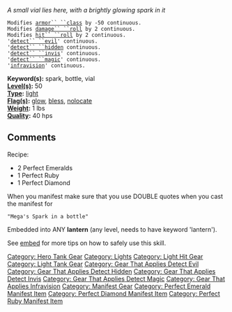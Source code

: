 *A small vial lies here, with a brightly glowing spark in it*

`Modifies `[`armor`` ``class`](Armor_Class.md "wikilink")` by -50 continuous.`  
`Modifies `[`damage`` ``roll`](Damage_Roll.md "wikilink")` by 2 continuous.`  
`Modifies `[`hit`` ``roll`](Hit_Roll.md "wikilink")` by 2 continuous.`  
`'`[`detect`` ``evil`](Detect_Evil.md "wikilink")`' continuous.`  
`'`[`detect`` ``hidden`](Detect_Hidden.md "wikilink")` continuous.`  
`'`[`detect`` ``invis`](Detect_Invis.md "wikilink")`' continuous.`  
`'`[`detect`` ``magic`](Detect_Magic.md "wikilink")`' continuous.`  
`'`[`infravision`](Infravision.md "wikilink")`' continuous.`

**Keyword(s):** spark, bottle, vial  
**[Level(s)](Object_Level.md "wikilink"):** 50  
**[Type](:Category:_Object_Types.md "wikilink"):**
[light](:Category:_Lights.md "wikilink")  
**[Flag(s)](:Category:_Object_Flags.md "wikilink"):**
[glow](Glow_Flag.md "wikilink"), [bless](Bless_Flag.md "wikilink"),
[nolocate](Nolocate_Flag.md "wikilink")  
**[Weight](Object_Weight.md "wikilink"):** 1 lbs  
**[Quality](Object_Quality.md "wikilink"):** 40 hps  

## Comments

Recipe:

-   2 Perfect Emeralds
-   1 Perfect Ruby
-   1 Perfect Diamond

When you manifest make sure that you use DOUBLE quotes when you cast the
manifest for

`"Mega's Spark in a bottle"`

Embedded into ANY **lantern** (any level, needs to have keyword
'lantern').

See [embed](embed "wikilink") for more tips on how to safely use this
skill.

[Category: Hero Tank Gear](Category:_Hero_Tank_Gear "wikilink")
[Category: Lights](Category:_Lights "wikilink") [Category: Light Hit
Gear](Category:_Light_Hit_Gear "wikilink") [Category: Light Tank
Gear](Category:_Light_Tank_Gear "wikilink") [Category: Gear That Applies
Detect Evil](Category:_Gear_That_Applies_Detect_Evil "wikilink")
[Category: Gear That Applies Detect
Hidden](Category:_Gear_That_Applies_Detect_Hidden "wikilink") [Category:
Gear That Applies Detect
Invis](Category:_Gear_That_Applies_Detect_Invis "wikilink") [Category:
Gear That Applies Detect
Magic](Category:_Gear_That_Applies_Detect_Magic "wikilink") [Category:
Gear That Applies
Infravision](Category:_Gear_That_Applies_Infravision "wikilink")
[Category: Manifest Gear](Category:_Manifest_Gear "wikilink") [Category:
Perfect Emerald Manifest
Item](Category:_Perfect_Emerald_Manifest_Item "wikilink") [Category:
Perfect Diamond Manifest
Item](Category:_Perfect_Diamond_Manifest_Item "wikilink") [Category:
Perfect Ruby Manifest
Item](Category:_Perfect_Ruby_Manifest_Item "wikilink")
